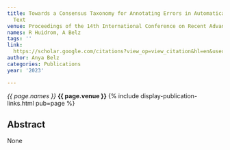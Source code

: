 ```yaml
---
title: Towards a Consensus Taxonomy for Annotating Errors in Automatically Generated
  Text
venue: Proceedings of the 14th International Conference on Recent Advances in …, 2023
names: R Huidrom, A Belz
tags: ''
link: 
  https://scholar.google.com/citations?view_op=view_citation&hl=en&user=trwwiW4AAAAJ&pagesize=100&sortby=pubdate&citation_for_view=trwwiW4AAAAJ:EYYDruWGBe4C
author: Anya Belz
categories: Publications
year: '2023'

---
```


*{{ page.names }}*
**{{ page.venue }}**
{% include display-publication-links.html pub=page %}
## Abstract

None